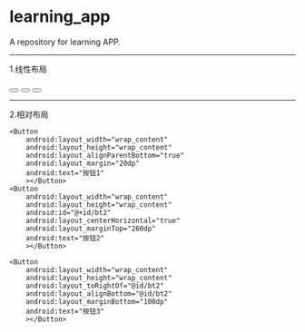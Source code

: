 # learning_app
A repository for learning APP.

-----------------------------------------------------------------------------------------------------------------------------------------------------------------------
1.线性布局

<?xml version="1.0" encoding="utf-8"?>
<LinearLayout xmlns:android="http://schemas.android.com/apk/res/android"
    android:layout_width="match_parent"
    android:layout_height="match_parent"
    android:orientation="horizontal"
    >
    <Button
        android:layout_width="0dp"
        android:layout_height="wrap_content"
        android:text="按钮1"
        android:layout_weight="1"
        android:layout_marginRight="10dp"
        >
    </Button>
    <Button
        android:layout_width="0dp"
        android:layout_height="wrap_content"
        android:text="按钮2"
        android:layout_weight="1"
        android:layout_marginRight="10dp"
        >
    </Button>
    <Button
        android:layout_width="0dp"
        android:layout_height="wrap_content"
        android:text="按钮3"
        android:layout_weight="2"
        >
    </Button>

</LinearLayout>


-----------------------------------------------------------------------------------------------------------------------------------------------------------------------
2.相对布局

<?xml version="1.0" encoding="utf-8"?>
<RelativeLayout xmlns:android="http://schemas.android.com/apk/res/android"
    android:layout_width="match_parent"
    android:layout_height="match_parent"
    >

    <Button
        android:layout_width="wrap_content"
        android:layout_height="wrap_content"
        android:layout_alignParentBottom="true"
        android:layout_margin="20dp"
        android:text="按钮1"
        ></Button>
    <Button
        android:layout_width="wrap_content"
        android:layout_height="wrap_content"
        android:id="@+id/bt2"
        android:layout_centerHorizontal="true"
        android:layout_marginTop="260dp"
        android:text="按钮2"
        ></Button>

    <Button
        android:layout_width="wrap_content"
        android:layout_height="wrap_content"
        android:layout_toRightOf="@id/bt2"
        android:layout_alignBottom="@id/bt2"
        android:layout_marginBottom="100dp"
        android:text="按钮3"
        ></Button>
</RelativeLayout>
